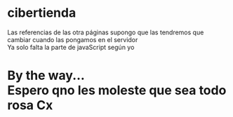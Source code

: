 # cibertienda
Las referencias de las otra páginas supongo que las tendremos que cambiar cuando las pongamos en el servidor <br>
Ya solo falta la parte de javaScript según yo <br>
<h1> By the way...<br>
Espero qno les moleste que sea todo rosa Cx</h1>
